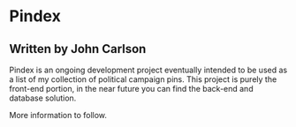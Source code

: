 # Pindex

## Written by John Carlson

Pindex is an ongoing development project eventually intended to be used as a list of my collection of political campaign pins. This project is purely the front-end portion, in the near future you can find the back-end and database solution.

More information to follow.
